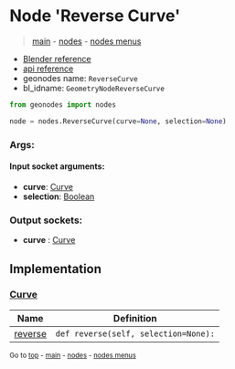 # Node 'Reverse Curve'

> [main](../structure.md) - [nodes](nodes.md) - [nodes menus](nodes_menus.md)

- [Blender reference](https://docs.blender.org/manual/en/latest/modeling/geometry_nodes/curve/reverse_curve.html)
- [api reference](https://docs.blender.org/api/current/bpy.types.GeometryNodeReverseCurve.html)
- geonodes name: `ReverseCurve`
- bl_idname: `GeometryNodeReverseCurve`

```python
from geonodes import nodes

node = nodes.ReverseCurve(curve=None, selection=None)
```

### Args:

#### Input socket arguments:

- **curve**: [Curve](Curve.md)
- **selection**: [Boolean](Boolean.md)

### Output sockets:

- **curve** : [Curve](Curve.md)

## Implementation

### [Curve](Curve.md)

| Name | Definition |
|------|------------|
 | [reverse](Curve.md#reverse) | `def reverse(self, selection=None):` |

<sub>Go to [top](#node-Reverse-Curve) - [main](../structure.md) - [nodes](nodes.md) - [nodes menus](nodes_menus.md)</sub>

